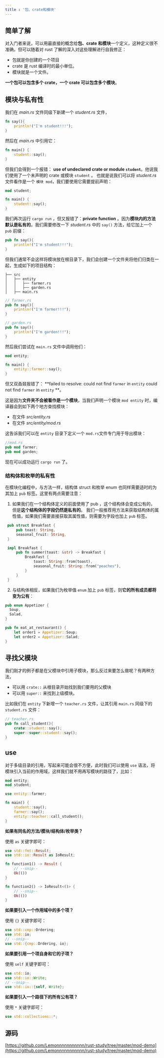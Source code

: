 ```yaml
---
title : '包、crate和模块'
---
```



## 简单了解

对入门者来说，可以用最直接的概念给**包、crate 和模块**一个定义，这种定义很不准确，但可以随着对 rust 了解的深入对这些理解进行自我修正：
- 包就是你创建的一个项目
- crate 是 rust 编译时的最小单位。
- 模块就是一个文件。

**一个包可以包含多个 crate，一个 crate 可以包含多个模块**。

## 模块与私有性

我们在 *main.rs* 文件同级下新建一个 *student.rs* 文件，

```rust
fn say(){
    println!("I'm student!!!");
}
```

然后在 *main.rs* 中引用它：

```rust
fn main() {
    student::say();
}
```

但我们会得到一个报错： **use of undeclared crate or module `student`**。他说我们使用了一个未声明的 crate 或模块 `student` 。 也就是说我们可以将 *student.rs* 文件看作是一个 `模块 mod`，我们要使用它需要提前声明：

```rust
mod student;

fn main() {
    student::say();
}
```

我们再次运行 `cargo run` ，但又报错了：**private function** 。因为**模块内的方法默认是私有的**，我们需要修改一下 *student.rs* 中的 `say()` 方法，给它加上一个 `pub` 前缀：

```rust
pub fn say(){
    println!("I'm student!!!");
}
```

但我们通常不会这样将模块放在根目录下，我们会创建一个文件夹将他们归类在一起，生成如下的项目结构：

```
├── src
│   ├── entity
│   │   ├── farmer.rs
│   │   ├── garden.rs
│   ├── main.rs
```

```rust
// farmer.rs
pub fn say(){
    println!("I'm farmer!!!");
}
```

```rust
// garden.rs
pub fn say(){
    println!("I'm garden!!!");
}
```

然后我们尝试在 `main.rs` 文件中调用他们：

```rust
mod entity;

fn main() {
    entity::farmer::say();
}
```

但又双叒叕报错了： **failed to resolve: could not find `farmer` in `entity`
could not find `farmer` in `entity` **。 

这是因为**文件夹不会被看作是一个模块**，当我们声明一个模块 `mod entity` 时，编译器会到如下两个地方查找模块：
- 在文件 *src/entity.rs*
- 在文件 *src/entity/mod.rs*

这告诉我们可以在 `entity` 目录下定义一个 `mod.rs`文件专门用于导出模块：

```rust
//mod.rs
pub mod farmer;
pub mod garden;
```

现在可以成功运行 `cargo run` 了。

### 结构体和枚举的私有性

在模块化编程中，与方法一样，结构体 struct 和枚举 enum 也同样需要适时的为其加上 `pub` 标签。这里有两点需要注意：

1. 如果我们在一个结构体定义的前面使用了 pub ，这个结构体会变成公有的，但是**这个结构体的字段仍然是私有的**。 我们一般推荐用方法来获取结构体的属性值，如果我们需要直接获取其属性值，则需要为字段也加上 `pub` 标签。

```rust
 pub struct Breakfast {
     pub toast: String,
     seasonal_fruit: String,
 }

 impl Breakfast {
     pub fn summer(toast: &str) -> Breakfast {
         Breakfast {
             toast: String::from(toast),
             seasonal_fruit: String::from("peaches"),
         }
     }
 }
```

2. 与结构体相反，如果我们为枚举值 `enum` 加上 `pub` 标签，则**它的所有成员都将变为公有**：

```rust
pub enum Appetizer {
  Soup,
  Salad,
}

pub fn eat_at_restaurant() {
    let order1 = Appetizer::Soup;
    let order2 = Appetizer::Salad;
}
```


## 寻找父模块

我们刚才的例子都是在父模块中引用子模块，那么反过来要怎么做呢？有两种方法，
- 可以用 `crate::` 从根目录开始找到我们要用的父模块
- 可以用 `super::` 来找到上级模块。

比如我们在 `entity` 下新增一个 `teacher.rs` 文件，让其引用 `main.rs` 同级下的 `student.rs` 文件：

```rust
// teacher.rs
pub fn call_student(){
    crate::student::say();
    super::super::student::say();
}
```

## use

对于多级目录的引用，写起来可能会很不方便，此时我们可以使用 `use` 语法，将模块引入当前的作用域，这样我们就不用再写模块的路径了，比如：

```rust
mod entity;
mod student;

use entity::farmer;

fn main() {
    student::say();
    farmer::say();
    entity::teacher::call_student();
}
```

**如果有同名的方法/模块/结构体/枚举类？**

使用 `as` 关键字即可：

```rust
use std::fmt::Result;
use std::io::Result as IoResult;

fn function1() -> Result {
    // --snip--
    Ok(())
}

fn function2() -> IoResult<()> {
    // --snip--
    Ok(())
}
```

**如果要引入一个作用域中的多个项？**

使用 `{}` 关键字即可：

```rust
use std::cmp::Ordering;
use std::io;
// --snip--
use std::{cmp::Ordering, io};
```

**如果要引用一个项自身和它的子项？**

使用 `self` 关键字即可：

```rust
use std::io;
use std::io::Write;
// --snip--
use std::io::{self, Write};
```

**如果要引入一个路径下的所有公有项？**

使用 `*` 关键字即可：

```rust
use std::collections::*;
```


## 源码

[https://github.com/Lemonnnnnnnnnnn/rust-study/tree/master/mod-demo](https://github.com/Lemonnnnnnnnnnn/rust-study/tree/master/mod-demo)